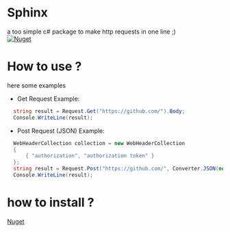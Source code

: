 # Sphinx
  
a too simple c# package to make http requests in one line ;)
<br>
<a href="https://www.nuget.org/packages/Sphinx/1.0.0" rel="Nuget">![Nuget](https://badgen.net/nuget/v/Sphinx/latest)</a>

# How to use ?
here some examples 

- Get Request Example:
```cs
  string result = Request.Get("https://github.com/").Body;
  Console.WriteLine(result);
```
- Post Request (JSON) Example:
```cs
  WebHeaderCollection collection = new WebHeaderCollection
  {
      { "authorization", "authorization token" }
  };
  string result = Request.Post("https://github.com/", Converter.JSON(new { content = "hello Sphinx :)" }), ContentType.json, collection).Body;
  Console.WriteLine(result);
```

# how to install ? 
[Nuget](https://www.nuget.org/packages/Sphinx/1.0.0)
